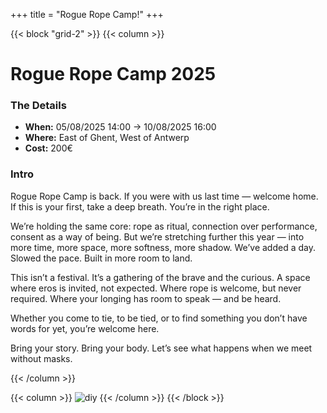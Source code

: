 +++
title = "Rogue Rope Camp!"
+++

{{< block "grid-2" >}}
{{< column >}}

# Rogue Rope Camp 2025

### The Details
* **When:** 05/08/2025 14:00 -&gt; 10/08/2025 16:00
* **Where:** East of Ghent, West of Antwerp
* **Cost:** 200€ 

### Intro

Rogue Rope Camp is back. If you were with us last time — welcome home. If this is your first, take a deep breath. You’re in the right place.

We’re holding the same core: rope as ritual, connection over performance, consent as a way of being. But we’re stretching further this year — into more time, more space, more softness, more shadow. We’ve added a day. Slowed the pace. Built in more room to land.

This isn’t a festival. It’s a gathering of the brave and the curious. A space where eros is invited, not expected. Where rope is welcome, but never required. Where your longing has room to speak — and be heard.

Whether you come to tie, to be tied, or to find something you don’t have words for yet, you’re welcome here.

Bring your story. Bring your body. Let’s see what happens when we meet without masks.

{{< /column >}}

{{< column >}}
![diy](/images/img2025.png)
{{< /column >}}
{{< /block >}}
